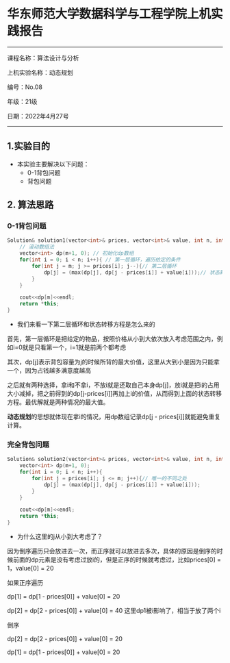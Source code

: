 # **华东师范大学数据科学与工程学院上机实践报告**

***

课程名称：算法设计与分析      

上机实验名称：动态规划  

编号：No.08

年级：21级          

日期：2022年4月27号

***

## 1.实验目的

- 本实验主要解决以下问题：
  - 0-1背包问题
  - 背包问题

## 2. 算法思路

### 0-1背包问题

```cpp
Solution& solution1(vector<int>& prices, vector<int>& value, int n, int m){
    // 滚动数组法
    vector<int> dp(m+1, 0); // 初始化dp数组
    for(int i = 0; i < n; i++){ // 第一层循环，遍历给定的条件
        for(int j = m; j >= prices[i]; j--){// 第二层循环
            dp[j] = (max(dp[j], dp[j - prices[i]] + value[i]));// 状态转移方程
        }
    }

    cout<<dp[m]<<endl;
    return *this;
}
```

- 我们来看一下第二层循环和状态转移方程是怎么来的

首先，第一层循环是把给定的物品，按照价格从小到大依次放入考虑范围之内，例如i=0就是只看第一个，i=1就是前两个都考虑

其次，dp[j]表示背包容量为j的时候所背的最大价值，这里从大到小是因为只能拿一个，因为占钱越多满意度越高

之后就有两种选择，拿i和不拿i，不放i就是还取自己本身dp[j]，放i就是把i的占用大小减掉，把之前得到的dp[j-prices[i]]再加上i的价值，从而得到上面的状态转移方程。最优解就是两种情况的最大值。

**动态规划**的思想就体现在拿i的情况，用dp数组记录dp[j - prices[i]]就能避免重复计算。

### 完全背包问题

```cpp
Solution& solution2(vector<int>& prices, vector<int>& value, int n, int m){
    vector<int> dp(m+1, 0);
    for(int i = 0; i < n; i++){
        for(int j = prices[i]; j <= m; j++){// 唯一的不同之处
            dp[j] = (max(dp[j], dp[j - prices[i]] + value[i]));
        }
    }

    cout<<dp[m]<<endl;
    return *this;
}
```

- 为什么这里的j从小到大考虑了？

因为倒序遍历只会放进去一次，而正序就可以放进去多次，具体的原因是倒序的时候前面的dp元素是没有考虑过放i的，但是正序的时候就考虑过，比如prices[0] = 1，value[0] = 20

如果正序遍历

dp[1] = dp[1 - prices[0]] + value[0] = 20

dp[2] = dp[2 - prices[0]] + value[0] = 40 这里dp1被i影响了，相当于放了两个i

倒序

dp[2] = dp[2 - prices[0]] + value[0] = 20 

dp[1] = dp[1 - prices[0]] + value[0] = 20
















​	  



















​    

